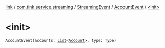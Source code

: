 [link](../../../index.md) / [com.tink.service.streaming](../../index.md) / [StreamingEvent](../index.md) / [AccountEvent](index.md) / [&lt;init&gt;](./-init-.md)

# &lt;init&gt;

`AccountEvent(accounts: `[`List`](https://kotlinlang.org/api/latest/jvm/stdlib/kotlin.collections/-list/index.html)`<`[`Account`](../../../com.tink.model.account/-account/index.md)`>, type: Type)`